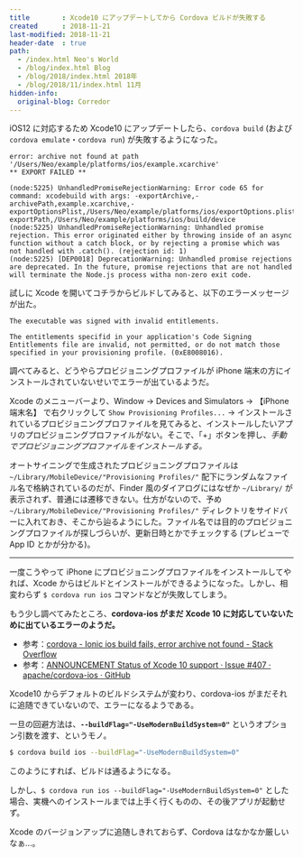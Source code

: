```yaml
---
title        : Xcode10 にアップデートしてから Cordova ビルドが失敗する
created      : 2018-11-21
last-modified: 2018-11-21
header-date  : true
path:
  - /index.html Neo's World
  - /blog/index.html Blog
  - /blog/2018/index.html 2018年
  - /blog/2018/11/index.html 11月
hidden-info:
  original-blog: Corredor
---
```


iOS12 に対応するため Xcode10 にアップデートしたら、`cordova build` (および `cordova emulate`・`cordova run`) が失敗するようになった。

```
error: archive not found at path '/Users/Neo/example/platforms/ios/example.xcarchive'
** EXPORT FAILED **

(node:5225) UnhandledPromiseRejectionWarning: Error code 65 for command: xcodebuild with args: -exportArchive,-archivePath,example.xcarchive,-exportOptionsPlist,/Users/Neo/example/platforms/ios/exportOptions.plist,-exportPath,/Users/Neo/example/platforms/ios/build/device
(node:5225) UnhandledPromiseRejectionWarning: Unhandled promise rejection. This error originated either by throwing inside of an async function without a catch block, or by rejecting a promise which was not handled with .catch(). (rejection id: 1)
(node:5225) [DEP0018] DeprecationWarning: Unhandled promise rejections are deprecated. In the future, promise rejections that are not handled will terminate the Node.js process witha non-zero exit code.
```

試しに Xcode を開いてコチラからビルドしてみると、以下のエラーメッセージが出た。

```
The executable was signed with invalid entitlements.

The entitlements specifid in your application's Code Signing Entitlements file are invalid, not permitted, or do not match those specified in your provisioning profile. (0xE8008016).
```

調べてみると、どうやらプロビジョニングプロファイルが iPhone 端末の方にインストールされていないせいでエラーが出ているようだ。

Xcode のメニューバーより、Window → Devices and Simulators → 【iPhone 端末名】 で右クリックして `Show Provisioning Profiles...` → インストールされているプロビジョニングプロファイルを見てみると、インストールしたいアプリのプロビジョニングプロファイルがない。そこで、「+」ボタンを押し、_手動でプロビジョニングプロファイルをインストールする。_

オートサイニングで生成されたプロビジョニングプロファイルは `~/Library/MobileDevice/"Provisioning Profiles/"` 配下にランダムなファイル名で格納されているのだが、Finder 風のダイアログにはなぜか `~/Library/` が表示されず、普通には遷移できない。仕方がないので、予め `~/Library/MobileDevice/"Provisioning Profiles/"` ディレクトリをサイドバーに入れておき、そこから辿るようにした。ファイル名では目的のプロビジョニングプロファイルが探しづらいが、更新日時とかでチェックする (プレビューで App ID とかが分かる)。

---

一度こうやって iPhone にプロビジョニングプロファイルをインストールしてやれば、Xcode からはビルドとインストールができるようになった。しかし、相変わらず `$ cordova run ios` コマンドなどが失敗してしまう。

もう少し調べてみたところ、__cordova-ios がまだ Xcode 10 に対応していないために出ているエラーのようだ。__

- 参考：[cordova - Ionic ios build fails, error archive not found - Stack Overflow](https://stackoverflow.com/questions/52385600/ionic-ios-build-fails-error-archive-not-found/52388081)
- 参考：[ANNOUNCEMENT Status of Xcode 10 support · Issue #407 · apache/cordova-ios · GitHub](https://github.com/apache/cordova-ios/issues/407)

Xcode10 からデフォルトのビルドシステムが変わり、cordova-ios がまだそれに追随できていないので、エラーになるようである。

一旦の回避方法は、__`--buildFlag="-UseModernBuildSystem=0"`__ というオプション引数を渡す、というモノ。

```bash
$ cordova build ios --buildFlag="-UseModernBuildSystem=0"
```

このようにすれば、ビルドは通るようになる。

しかし、`$ cordova run ios --buildFlag="-UseModernBuildSystem=0"` とした場合、実機へのインストールまでは上手く行くものの、その後アプリが起動せず。

Xcode のバージョンアップに追随しきれておらず、Cordova はなかなか厳しいなぁ…。
